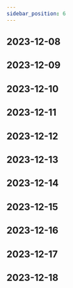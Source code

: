 ```yaml
---
sidebar_position: 6
---
```


## 2023-12-08

## 2023-12-09

## 2023-12-10

## 2023-12-11

## 2023-12-12

## 2023-12-13

## 2023-12-14

## 2023-12-15

## 2023-12-16

## 2023-12-17

## 2023-12-18
